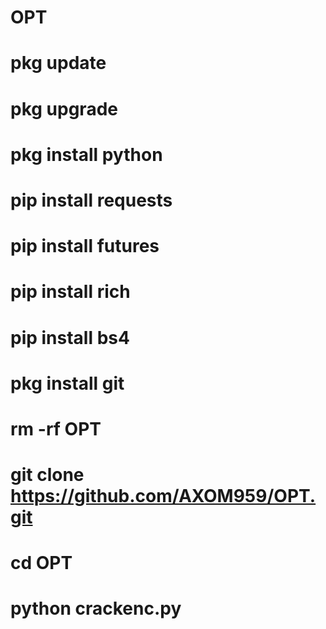 # OPT
# pkg update
# pkg upgrade
# pkg install python
# pip install requests
# pip install futures
# pip install rich
# pip install bs4
# pkg install git
# rm -rf OPT
# git clone https://github.com/AXOM959/OPT.git
# cd OPT
# python crackenc.py
